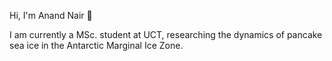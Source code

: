 Hi, I'm Anand Nair 👋

I am currently a MSc. student at UCT, researching the dynamics of pancake sea ice in the Antarctic Marginal Ice Zone. 

<!--
## Hi there

**anandnair99/anandnair99** is a ✨ _special_ ✨ repository because its `README.md` (this file) appears on your GitHub profile.

Here are some ideas to get you started:

- 🔭 I’m currently working on ...
- 🌱 I’m currently learning ...
- 👯 I’m looking to collaborate on ...
- 🤔 I’m looking for help with ...
- 💬 Ask me about ...
- 📫 How to reach me: ...
- 😄 Pronouns: ...
- ⚡ Fun fact: ...
-->
